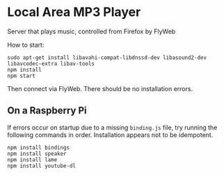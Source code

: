 # Local Area MP3 Player

Server that plays music, controlled from Firefox by FlyWeb

How to start:

```
sudo apt-get install libavahi-compat-libdnssd-dev libasound2-dev libavcodec-extra libav-tools
npm install
npm start
```

Then connect via FlyWeb. There should be no installation errors.

## On a Raspberry Pi

If errors occur on startup due to a missing `binding.js` file, try running the following commands in order. Installation appears not to be idempotent.

```
npm install bindings
npm install speaker
npm install lame
npm install youtube-dl
```
